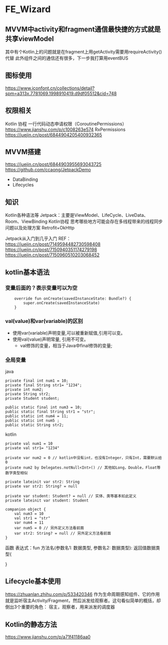 # FE_Wizard
## MVVM中activity和fragment通信最快捷的方式就是共享viewModel
其中有个Kotlin上的问题就是在fragment上用getActivity需要用requireActivity()代替
此外组件之间的通信还有很多，下一步我打算用eventBUS

## 图标使用
https://www.iconfont.cn/collections/detail?spm=a313x.7781069.1998910419.d9df05512&cid=748
## 权限相关
Kotlin 协程 一行代码动态申请权限（CoroutinePermissions）
https://www.jianshu.com/p/c1008263e574
RxPermissions
https://juejin.cn/post/6844904205400932365

## MVVM搭建
https://juejin.cn/post/6844903955693043725
https://github.com/ccaong/JetpackDemo
- DataBinding
- Lifecycles

## 知识
Kotlin各种语法等
Jetpack：主要是ViewModel、LifeCycle、LiveData、Room、ViewBinding
Kotlin协程
思考哪些地方可能会存在多线程带来的线程同步问题以及处理方案
Retrofit+OkHttp


Jetpack从入门到几乎入门
REF：https://juejin.cn/post/7149594482730598408
https://juejin.cn/post/7150940351174279198
https://juejin.cn/post/7150960510203068452

## kotlin基本语法

### 变量后面的？表示变量可以为空
```agsl
    override fun onCreate(savedInstanceState: Bundle?) {
        super.onCreate(savedInstanceState)
    }
```

### val(value)和var(variable)的区别
- 使用var(variable)声明变量,可以被重新赋值,引用可以变。
- 使用val(value)声明常量, 引用不可变。
  - val修饰的变量，相当于Java中final修饰的变量;

### 全局变量
java
```agsl
private final int num1 = 10;
private final String str1= "1234";
private int num2;
private String str2;
private Student student;

public static final int num3 = 10;
public static final String str1 = "str";
public static int num4 = 11;
public static int num5 ;
public static String str2;
```

kotlin

```agsl
private val num1 = 10
private val str1= "1234"

private var num2 = 0 // kotlin中没有int，也没有Integer，只有Int，需要默认给 0
private num2 by Delegates.notNull<Int>() // 其他如Long，Double，Float等数字类型相似

private lateinit var str2: String
private var str2: String? = null

private var student: Student? = null // 实体、类等基本如此定义
private lateinit var student: Student

companion object {
    val num3 = 10
    val str1 = "str"
    var num4 = 11
    var num5 = 0 // 另外定义方法看前面
    var str2: String? = null // 另外定义方法看前面
}
```

函数
表达式：fun 方法名(参数名1: 数据类型, 参数名2: 数据类型): 返回值数据类型{

}

##  Lifecycle基本使用
https://zhuanlan.zhihu.com/p/533420346
作为生命周期感知组件、它的作用就是监听宿主Activity/Fragment，然后派发给观察者。这句看似简单的概括，却倒出3个重要的角色：
宿主，观察者，用来派发的调度器

## Kotlin的静态方法
https://www.jianshu.com/p/a71f41186aa0
